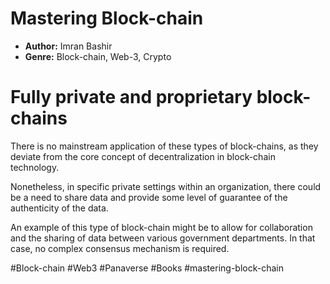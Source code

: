 # Mastering Block-chain
- **Author:** Imran Bashir
- **Genre:** Block-chain, Web-3, Crypto

# Fully private and proprietary block-chains
There is no mainstream application of these types of block-chains, as they deviate from the core concept of decentralization in block-chain technology.

Nonetheless, in specific private settings within an organization, there could be a need to share data and provide some level of guarantee of the authenticity of the data.

An example of this type of block-chain might be to allow for collaboration and the sharing of data between various government departments. In that case, no complex consensus mechanism is required.

#Block-chain #Web3 #Panaverse #Books #mastering-block-chain 